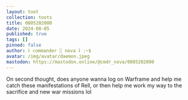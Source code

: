 ```yaml
---
layout: toot
collection: toots
title: 0805202000
date: 2024-08-05
published: true
tags: []
pinned: false
author: ⸸ commander ░ nova ⸸ :~$
avatar: /img/avatar/daemon.jpeg
mastodon: https://mastodon.online/@cmdr_nova/0805202000
---
```


On second thought, does anyone wanna log on Warframe and help me catch these manifestations of Rell, or then help me work my way to the sacrifice and new war missions lol
